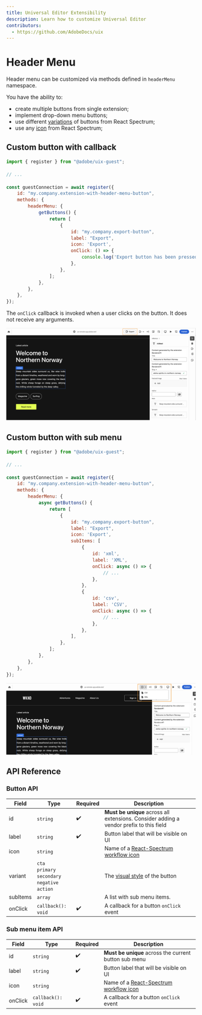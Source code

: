 ```yaml
---
title: Universal Editor Extensibility
description: Learn how to customize Universal Editor
contributors:
  - https://github.com/AdobeDocs/uix
---
```


# Header Menu

Header menu can be customized via methods defined in `headerMenu` namespace.

You have the ability to:

- create multiple buttons from single extension;
- implement drop-down menu buttons;
- use different [variations](https://spectrum.adobe.com/page/button/#Options) of buttons from React Spectrum;
- use any [icon](https://react-spectrum.adobe.com/react-spectrum/workflow-icons.html#available-icons) from React Spectrum;

## Custom button with callback

```js
import { register } from "@adobe/uix-guest";

// ...

const guestConnection = await register({
    id: "my.company.extension-with-header-menu-button",
    methods: {
        headerMenu: {
            getButtons() {
                return [
                    {
                        id: "my.company.export-button",
                        label: "Export",
                        icon: 'Export',
                        onClick: () => {
                            console.log('Export button has been pressed.');
                        },
                    },
                ];
            },
        },
    },
});
```

The `onClick` callback is invoked when a user clicks on the button. It does not receive any arguments.

![Header menu item](./header-menu-item.png)

## Custom button with sub menu

```js
import { register } from "@adobe/uix-guest";

// ...

const guestConnection = await register({
    id: "my.company.extension-with-header-menu-button",
    methods: {
        headerMenu: {
            async getButtons() {
                return [
                    {
                        id: "my.company.export-button",
                        label: "Export",
                        icon: 'Export',
                        subItems: [
                            {
                                id: 'xml',
                                label: 'XML',
                                onClick: async () => {
                                    // ...
                                },
                            },
                            {
                                id: 'csv',
                                label: 'CSV',
                                onClick: async () => {
                                    // ...
                                },
                            },
                        ],
                    },
                ];
            },
        },
    },
});
```

![Header menu item with submenu](./header-menu-item-with-submenu.png)

## API Reference

### Button API

| Field    | Type                                                                        | Required | Description                                                                                                                   |
|----------|-----------------------------------------------------------------------------| ------ |-------------------------------------------------------------------------------------------------------------------------------|
| id       | `string`                                                                    | ✔️  | **Must be unique** across all extensions. Consider adding a vendor prefix to this field                                       |
| label    | `string`                                                                    | ✔️  | Button label that will be visible on UI                                                                                       |
| icon     | `string`                                                                    |    | Name of a [React-Spectrum workflow icon](https://react-spectrum.adobe.com/react-spectrum/workflow-icons.html#available-icons) |
| variant  | `cta` <br /> `primary` <br /> `secondary` <br /> `negative` <br /> `action` |    | The [visual style](https://spectrum.adobe.com/page/button/#Options) of the button                                             |
| subItems | `array`                                                                     |    | A list with sub menu items.                                                                                                   |
| onClick  | `callback(): void`                                                          |  ✔️ | A callback for a button `onClick` event                                                                                       |

### Sub menu item API

| Field    | Type                                                                    | Required | Description                                                                                                  |
|----------|-------------------------------------------------------------------------| ------ |--------------------------------------------------------------------------------------------------------------|
| id       | `string`                                                                | ✔️  | **Must be unique** across the current button sub menu                                                        |
| label    | `string`                                                                | ✔️  | Button label that will be visible on UI                                                                      |
| icon     | `string`                                                                |    | Name of a [React-Spectrum workflow icon](https://react-spectrum.adobe.com/react-spectrum/workflow-icons.html#available-icons) |
| onClick  | `callback(): void`                                                      |  ✔️ | A callback for a button `onClick` event                                                                      |

